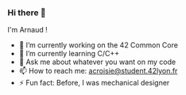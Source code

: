 ### Hi there 👋

I'm Arnaud !

- 🔭 I’m currently working on the 42 Common Core
- 🌱 I’m currently learning C/C++
- 💬 Ask me about whatever you want on my code
- 📫 How to reach me: acroisie@student.42lyon.fr
- ⚡ Fun fact: Before, I was mechanical designer
